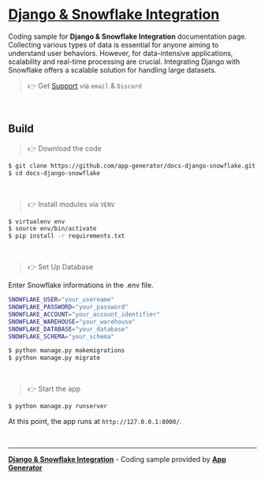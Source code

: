 # [Django & Snowflake Integration](https://app-generator.dev/docs/technologies/django/integrate-snowflake.html)

Coding sample for **Django & Snowflake Integration** documentation page. Collecting various types of data is essential for anyone aiming to understand user behaviors. However, for data-intensive applications, scalability and real-time processing are crucial. Integrating Django with Snowflake offers a scalable solution for handling large datasets.

> 👉 Get [Support](https://app-generator.dev/ticket/create/) via `email` & `Discord` 

<br />

## Build 

> 👉 Download the code  

```bash
$ git clone https://github.com/app-generator/docs-django-snowflake.git
$ cd docs-django-snowflake
```

<br />

> 👉 Install modules via `VENV`  

```bash
$ virtualenv env
$ source env/bin/activate
$ pip install -r requirements.txt
```

<br />

> 👉 Set Up Database

Enter Snowflake informations in the .env file. 

```bash
SNOWFLAKE_USER="your_username"
SNOWFLAKE_PASSWORD="your_password"
SNOWFLAKE_ACCOUNT="your_account_identifier"
SNOWFLAKE_WAREHOUSE="your_warehouse"
SNOWFLAKE_DATABASE="your_database"
SNOWFLAKE_SCHEMA="your_schema"
```

```bash
$ python manage.py makemigrations
$ python manage.py migrate
```

<br />

> 👉 Start the app

```bash
$ python manage.py runserver
```

At this point, the app runs at `http://127.0.0.1:8000/`. 

<br />

---
**[Django & Snowflake Integration](https://app-generator.dev/docs/technologies/django/integrate-snowflake.html)** - Coding sample provided by **[App Generator](https://app-generator.dev/)**
